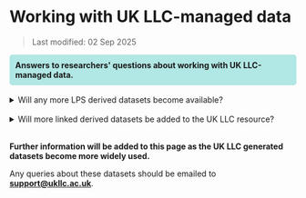 # Working with UK LLC-managed data
>Last modified: 02 Sep 2025
<div style="background-color: rgba(0, 178, 169, 0.3); padding: 10px; border-radius: 5px;"><strong>Answers to researchers' questions about working with UK LLC-managed data.</strong></div style>  
<br>
<details>
<summary>Will any more LPS derived datasets become available?</summary>

A harmonised dataset summarising LPS participants' **highest educational qualification** will be added to the UK LLC resource in late 2025. This will also include information about participants' parents' education where available.
</details>

<br>
<details>
<summary>Will more linked derived datasets be added to the UK LLC resource?</summary>

Once additional linked data is available (e.g. NHS Wales, HMRC), it is likely that new datasets will be derived from these and added to the TRE.
</details>  
<br>

**Further information will be added to this page as the UK LLC generated datasets become more widely used.**  

Any queries about these datasets should be emailed to [**support@ukllc.ac.uk**](mailto:support@ukllc.ac.uk).

